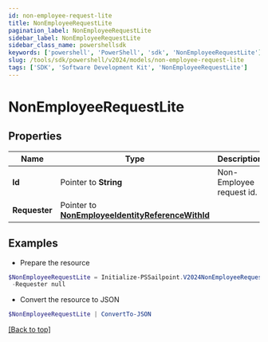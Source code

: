 ```yaml
---
id: non-employee-request-lite
title: NonEmployeeRequestLite
pagination_label: NonEmployeeRequestLite
sidebar_label: NonEmployeeRequestLite
sidebar_class_name: powershellsdk
keywords: ['powershell', 'PowerShell', 'sdk', 'NonEmployeeRequestLite'] 
slug: /tools/sdk/powershell/v2024/models/non-employee-request-lite
tags: ['SDK', 'Software Development Kit', 'NonEmployeeRequestLite']
---
```



# NonEmployeeRequestLite

## Properties

Name | Type | Description | Notes
------------ | ------------- | ------------- | -------------
**Id** |  Pointer to **String** | Non-Employee request id. | [optional] 
**Requester** |  Pointer to [**NonEmployeeIdentityReferenceWithId**](non-employee-identity-reference-with-id) |  | [optional] 

## Examples

- Prepare the resource
```powershell
$NonEmployeeRequestLite = Initialize-PSSailpoint.V2024NonEmployeeRequestLite  -Id ac110005-7156-1150-8171-5b292e3e0084 `
 -Requester null
```

- Convert the resource to JSON
```powershell
$NonEmployeeRequestLite | ConvertTo-JSON
```


[[Back to top]](#) 

